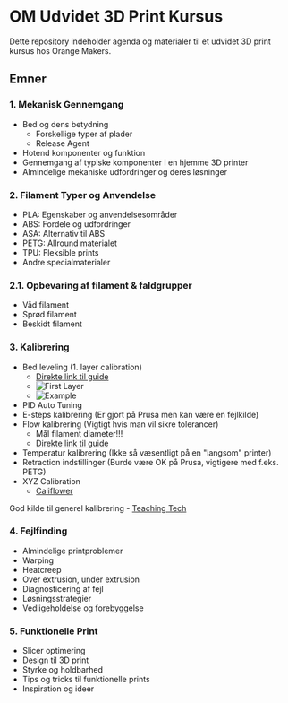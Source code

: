 # OM Udvidet 3D Print Kursus

Dette repository indeholder agenda og materialer til et udvidet 3D print kursus hos Orange Makers.

## Emner

### 1. Mekanisk Gennemgang
- Bed og dens betydning
  - Forskellige typer af plader
  - Release Agent
- Hotend komponenter og funktion
- Gennemgang af typiske komponenter i en hjemme 3D printer
- Almindelige mekaniske udfordringer og deres løsninger

### 2. Filament Typer og Anvendelse
- PLA: Egenskaber og anvendelsesområder
- ABS: Fordele og udfordringer
- ASA: Alternativ til ABS
- PETG: Allround materialet
- TPU: Fleksible prints
- Andre specialmaterialer 

### 2.1. Opbevaring af filament & faldgrupper
- Våd filament
- Sprød filament
- Beskidt filament

### 3. Kalibrering
- Bed leveling (1. layer calibration)
  - [Direkte link til guide](https://teachingtechyt.github.io/calibration.html#firstlayer)
  - ![First Layer](https://teachingtechyt.github.io/img/firstlayer.jpg)
  - ![Example](https://teachingtechyt.github.io/img/firstlayer2.jpg)
- PID Auto Tuning
- E-steps kalibrering (Er gjort på Prusa men kan være en fejlkilde)
- Flow kalibrering (Vigtigt hvis man vil sikre tolerancer)
  - Mål filament diameter!!!
  - [Direkte link til guide](https://teachingtechyt.github.io/calibration.html#flow)
- Temperatur kalibrering (Ikke så væsentligt på en "langsom" printer)
- Retraction indstillinger (Burde være OK på Prusa, vigtigere med f.eks. PETG)
- XYZ Calibration
  - [Califlower](https://vector3d.shop/products/califlower-calibration-tool-mk2)

God kilde til generel kalibrering - [Teaching Tech](https://teachingtechyt.github.io/calibration.html)

### 4. Fejlfinding
- Almindelige printproblemer
- Warping
- Heatcreep
- Over extrusion, under extrusion
- Diagnosticering af fejl
- Løsningsstrategier
- Vedligeholdelse og forebyggelse

### 5. Funktionelle Print
- Slicer optimering
- Design til 3D print
- Styrke og holdbarhed
- Tips og tricks til funktionelle prints
- Inspiration og ideer
